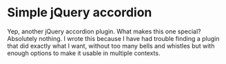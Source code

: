 Simple jQuery accordion
=======================

Yep, another jQuery accordion plugin. What makes this one special? Absolutely nothing. I wrote this because I have had trouble finding a plugin that did exactly what I want, without too many bells and whistles but with enough options to make it usable in multiple contexts.